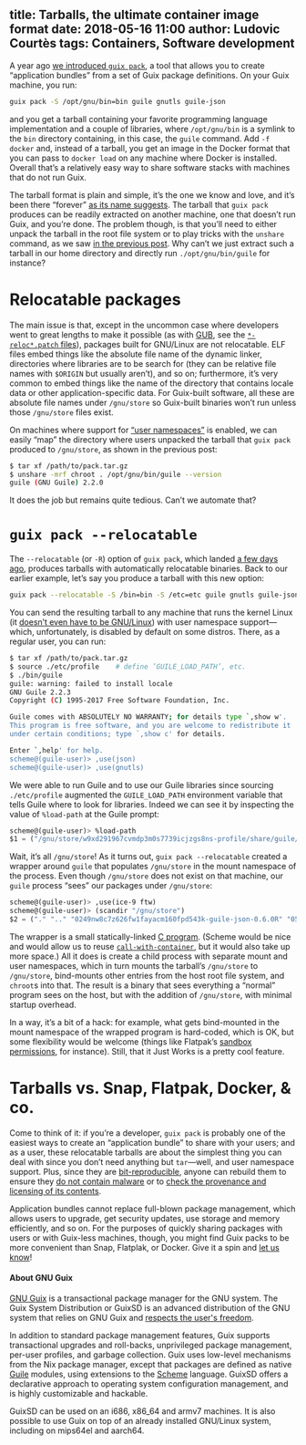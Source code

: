title: Tarballs, the ultimate container image format
date: 2018-05-16 11:00
author: Ludovic Courtès
tags: Containers, Software development
---

A year ago [we introduced `guix
pack`](https://www.gnu.org/software/guix/blog/2017/creating-bundles-with-guix-pack/),
a tool that allows you to create “application bundles” from a set of Guix
package definitions.  On your Guix machine, you run:

```sh
guix pack -S /opt/gnu/bin=bin guile gnutls guile-json
```

and you get a tarball containing your favorite programming language
implementation and a couple of libraries, where `/opt/gnu/bin` is a
symlink to the `bin` directory containing, in this case, the `guile`
command.  Add `-f docker` and, instead of a tarball, you get an image in
the Docker format that you can pass to `docker load` on any machine
where Docker is installed.  Overall that’s a relatively easy way to
share software stacks with machines that do not run Guix.

The tarball format is plain and simple, it’s the one we know and love,
and it’s been there “forever” [as its name
suggests](https://www.gnu.org/software/tar/manual/en/html_node/Introduction.html).
The tarball that `guix pack` produces can be readily extracted on
another machine, one that doesn’t run Guix, and you’re done.  The
problem though, is that you’ll need to either unpack the tarball in the
root file system or to play tricks with the `unshare` command, as we saw
[in the previous
post](https://www.gnu.org/software/guix/blog/2017/creating-bundles-with-guix-pack/).
Why can’t we just extract such a tarball in our home directory and
directly run `./opt/gnu/bin/guile` for instance?

# Relocatable packages

The main issue is that, except in the uncommon case where developers
went to great lengths to make it possible (as with
[GUB](http://lilypond.org/gub/), see the [`*-reloc*.patch`
files](https://github.com/gperciva/gub/tree/master/patches)), packages
built for GNU/Linux are not relocatable.  ELF files embed things like
the absolute file name of the dynamic linker, directories where
libraries are to be search for (they can be relative file names with
`$ORIGIN` but usually aren’t), and so on; furthermore, it’s very common
to embed things like the name of the directory that contains locale data
or other application-specific data.  For Guix-built software, all these
are absolute file names under `/gnu/store` so Guix-built binaries won’t
run unless those `/gnu/store` files exist.

On machines where support for [“user
namespaces”](http://man7.org/linux/man-pages/man7/user_namespaces.7.html)
is enabled, we can easily “map” the directory where users unpacked the
tarball that `guix pack` produced to `/gnu/store`, as shown in the
previous post:

```sh
$ tar xf /path/to/pack.tar.gz
$ unshare -mrf chroot . /opt/gnu/bin/guile --version
guile (GNU Guile) 2.2.0
```

It does the job but remains quite tedious.  Can’t we automate that?

# `guix pack --relocatable`

The `--relocatable` (or `-R`) option of `guix pack`, which landed [a few
days ago](https://bugs.gnu.org/31360), produces tarballs with
automatically relocatable binaries.  Back to our earlier example, let’s
say you produce a tarball with this new option:

```sh
guix pack --relocatable -S /bin=bin -S /etc=etc guile gnutls guile-json
```

You can send the resulting tarball to any machine that runs the kernel
Linux (it [doesn’t even have to be
GNU/Linux](https://www.gnu.org/software/guix/blog/2018/guix-on-android/))
with user namespace support—which, unfortunately, is disabled by default
on some distros.  There, as a regular user, you can run:

```sh
$ tar xf /path/to/pack.tar.gz
$ source ./etc/profile    # define ’GUILE_LOAD_PATH’, etc.
$ ./bin/guile
guile: warning: failed to install locale
GNU Guile 2.2.3
Copyright (C) 1995-2017 Free Software Foundation, Inc.

Guile comes with ABSOLUTELY NO WARRANTY; for details type `,show w'.
This program is free software, and you are welcome to redistribute it
under certain conditions; type `,show c' for details.

Enter `,help' for help.
scheme@(guile-user)> ,use(json)
scheme@(guile-user)> ,use(gnutls)
```

We were able to run Guile and to use our Guile libraries since sourcing
`./etc/profile` augmented the `GUILE_LOAD_PATH` environment variable
that tells Guile where to look for libraries.  Indeed we can see it by
inspecting the value of `%load-path` at the Guile prompt:

```scheme
scheme@(guile-user)> %load-path
$1 = ("/gnu/store/w9xd291967cvmdp3m0s7739icjzgs8ns-profile/share/guile/site/2.2" "/gnu/store/b90y3swxlx3vw2yyacs8cz59b8cbpbw5-guile-2.2.3/share/guile/2.2" "/gnu/store/b90y3swxlx3vw2yyacs8cz59b8cbpbw5-guile-2.2.3/share/guile/site/2.2" "/gnu/store/b90y3swxlx3vw2yyacs8cz59b8cbpbw5-guile-2.2.3/share/guile/site" "/gnu/store/b90y3swxlx3vw2yyacs8cz59b8cbpbw5-guile-2.2.3/share/guile")
```

Wait, it’s all `/gnu/store`!  As it turns out, `guix pack --relocatable`
created a wrapper around `guile` that populates `/gnu/store` in the
mount namespace of the process.  Even though `/gnu/store` does not exist
on that machine, our `guile` process “sees” our packages under
`/gnu/store`:

```scheme
scheme@(guile-user)> ,use(ice-9 ftw)
scheme@(guile-user)> (scandir "/gnu/store")
$2 = ("." ".." "0249nw8c7z626fw1fayacm160fpd543k-guile-json-0.6.0R" "05dvazr5wfh7lxx4zi54zfqnx6ha8vxr-bash-static-4.4.12" "0jawbsyafm93nxf4rcmkf1rsk7z03qfa-libltdl-2.4.6" "0z1r7ai6syi2qnf5z8w8n25b1yv8gdr4-info-dir" "1n59wjm6dbvc38b320iiwrxra3dg7yv8-libunistring-0.9.8" "2fg01r58vv9w41kw6drl1wnvqg7rkv9d-libtasn1-4.12" "2ifmksc425qcysl5rkxkbv6yrgc1w9cs-gcc-5.5.0-lib" "2vxvd3vls7c8i9ngs881dy1p5brc7p85-gmp-6.1.2" "4sqaib7c2dfjv62ivrg9b8wa7bh226la-glibc-2.26.105-g0890d5379c" "5kih0kxmipzjw10c53hhckfzkcs7c8mm-gnutls-3.5.13" "8hxm8am4ll05sa8wlwgdq2lj4ddag464-zlib-1.2.11" "90vz0r78bww7dxhpa7vsiynr1rcqhyh4-nettle-3.4" "b90y3swxlx3vw2yyacs8cz59b8cbpbw5-guile-2.2.3" "c4jrwbv7qckvnqa7f3h7bd1hh8rbg72y-libgc-7.6.0" "f5lw5w4nxs6p5gq0c2nb3jsrxc6mmxbi-libgc-7.6.0" "hjxic0k4as384vn2qp0l964isfkb0blb-guile-json-0.6.0" "ksyja5lbwy0mpskvn4rfi5klc00c092d-libidn2-2.0.4" "l15mx9lrwdflyvmb4a05va05v5yqizg5-libffi-3.2.1" "mm0zclrzj3y7rj74hzyd0f224xly04fh-bash-minimal-4.4.12" "vgmln3b639r68vvy75xhcbi7d2w31mx1-pkg-config-0.29.2" "vz3zfmphvv4w4y7nffwr4jkk7k4s0rfs-guile-2.2.3" "w9xd291967cvmdp3m0s7739icjzgs8ns-profile" "x0jf9ckd30k3nhs6bbhkrxsjmqz8phqd-nettle-3.4" "x8z6cr7jggs8vbyh0xzfmxbid63z6y83-guile-2.2.3R" "xbkl3nx0fqgpw2ba8jsjy0bk3nw4q3i4-gnutls-3.5.13R" "xh4k91vl0i8nlyrmvsh01x0mz629w5a9-gmp-6.1.2" "yx12x8v4ny9f6fipk8285jgfzqavii83-manual-database" "zksh1n0p9x903kqbvswgwy2vsk2b7255-libatomic-ops-7.4.8")
```

The wrapper is a small statically-linked [C
program](https://git.savannah.gnu.org/cgit/guix.git/tree/gnu/packages/aux-files/run-in-namespace.c).
(Scheme would be nice and would allow us to reuse
[`call-with-container`](https://www.gnu.org/software/guix/blog/2015/container-provisioning-with-guix/),
but it would also take up more space.)  All it does is create a child
process with separate mount and user namespaces, which in turn mounts
the tarball’s `/gnu/store` to `/gnu/store`, bind-mounts other entries
from the host root file system, and `chroot`s into that.  The result is
a binary that sees everything a “normal” program sees on the host, but
with the addition of `/gnu/store`, with minimal startup overhead.

In a way, it’s a bit of a hack: for example, what gets bind-mounted in
the mount namespace of the wrapped program is hard-coded, which is OK,
but some flexibility would be welcome (things like Flatpak’s [sandbox
permissions](http://docs.flatpak.org/en/latest/sandbox-permissions.html),
for instance).  Still, that it Just Works is a pretty cool feature.

# Tarballs vs. Snap, Flatpak, Docker, & co.

Come to think of it: if you’re a developer, `guix pack` is probably
one of the easiest ways to create an “application bundle” to share with
your users; and as a user, these relocatable tarballs are about the
simplest thing you can deal with since you don’t need anything but
`tar`—well, and user namespace support.  Plus, since they are
[bit-reproducible](https://www.gnu.org/software/guix/blog/tags/reproducible-builds/),
anyone can rebuild them to ensure they [do not contain
malware](https://www.omgubuntu.co.uk/2018/05/ubuntu-snap-malware) or to
[check the provenance and licensing of its
contents](https://lwn.net/Articles/752982/).

Application bundles cannot replace full-blown package management, which
allows users to upgrade, get security updates, use storage and memory
efficiently, and so on.  For the purposes of quickly sharing packages
with users or with Guix-less machines, though, you might find Guix packs
to be more convenient than Snap, Flatplak, or Docker.  Give it a spin
and [let us know](https://www.gnu.org/software/guix/contact/)!

#### About GNU Guix

[GNU Guix](https://www.gnu.org/software/guix) is a transactional package
manager for the GNU system.  The Guix System Distribution or GuixSD is
an advanced distribution of the GNU system that relies on GNU Guix and
[respects the user's
freedom](https://www.gnu.org/distros/free-system-distribution-guidelines.html).

In addition to standard package management features, Guix supports
transactional upgrades and roll-backs, unprivileged package management,
per-user profiles, and garbage collection.  Guix uses low-level
mechanisms from the Nix package manager, except that packages are
defined as native [Guile](https://www.gnu.org/software/guile) modules,
using extensions to the [Scheme](http://schemers.org) language.  GuixSD
offers a declarative approach to operating system configuration
management, and is highly customizable and hackable.

GuixSD can be used on an i686, x86_64 and armv7 machines.  It is also
possible to use Guix on top of an already installed GNU/Linux system,
including on mips64el and aarch64.
